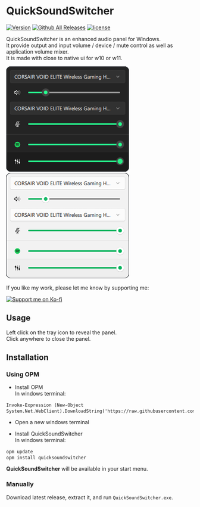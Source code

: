 # QuickSoundSwitcher

[![Version](https://img.shields.io/github/v/release/odizinne/quicksoundswitcher)]()
[![Github All Releases](https://img.shields.io/github/downloads/odizinne/quicksoundswitcher/total.svg)]()
[![license](https://img.shields.io/github/license/odizinne/quicksoundswitcher)]()

QuickSoundSwitcher is an enhanced audio panel for Windows.  
It provide output and input volume / device / mute control as well as application volume mixer.  
It is made with close to native ui for w10 or w11.

![image](.assets/w11dark.png)
![image](.assets/w11light.png)

If you like my work, please let me know by supporting me:

<a href="https://ko-fi.com/yourusername" target="_blank">
  <img src="https://cdn.prod.website-files.com/5c14e387dab576fe667689cf/670f5a01cf2da94a032117b9_support_me_on_kofi_red-p-500.png" alt="Support me on Ko-fi" width="17%">
</a>  

## Usage

Left click on the tray icon to reveal the panel.  
Click anywhere to close the panel.

## Installation

### Using OPM

- Install OPM  
In windows terminal:
```
Invoke-Expression (New-Object System.Net.WebClient).DownloadString('https://raw.githubusercontent.com/Odizinne/opm/refs/heads/main/opm_install.ps1')
```

- Open a new windows terminal

- Install QuickSoundSwitcher  
In windows terminal:
```
opm update
opm install quicksoundswitcher
```

**QuickSoundSwitcher** will be available in your start menu.

### Manually

Download latest release, extract it, and run `QuickSoundSwitcher.exe`.

